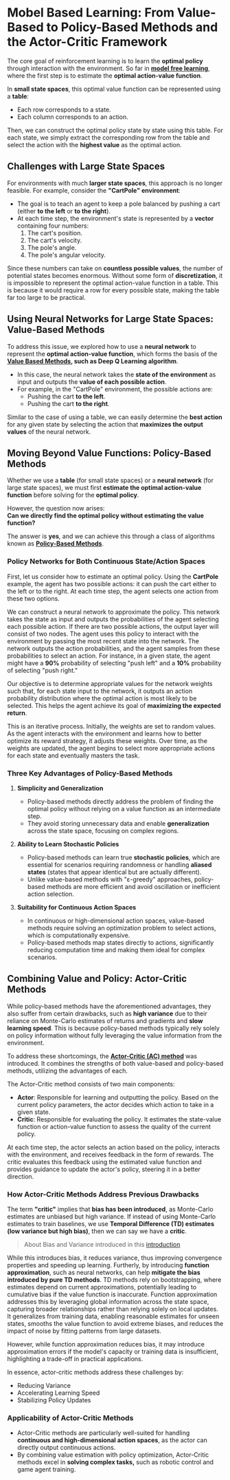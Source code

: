 
# Mobel Based Learning: From Value-Based to Policy-Based Methods and the Actor-Critic Framework

The core goal of reinforcement learning is to learn the **optimal policy** through interaction with the environment. So far in **[model free learning](../model-free-learning/)**, where the first step is to estimate the **optimal action-value function**. 

In **small state spaces**, this optimal value function can be represented using a **table**:  
- Each row corresponds to a state.  
- Each column corresponds to an action.  

Then, we can construct the optimal policy state by state using this table. For each state, we simply extract the corresponding row from the table and select the action with the **highest value** as the optimal action.

## Challenges with Large State Spaces

For environments with much **larger state spaces**, this approach is no longer feasible. For example, consider the **"CartPole" environment**:

- The goal is to teach an agent to keep a pole balanced by pushing a cart (either **to the left** or **to the right**).
- At each time step, the environment's state is represented by a **vector** containing four numbers:
  1. The cart's position.
  2. The cart's velocity.
  3. The pole's angle.
  4. The pole's angular velocity.

Since these numbers can take on **countless possible values**, the number of potential states becomes enormous. Without some form of **discretization**, it is impossible to represent the optimal action-value function in a table. This is because it would require a row for every possible state, making the table far too large to be practical.

## Using Neural Networks for Large State Spaces: Value-Based Methods

To address this issue, we explored how to use a **neural network** to represent the **optimal action-value function**, which forms the basis of the **[Value Based Methods](./value-iteration/), such as Deep Q Learning algorithm**.

- In this case, the neural network takes the **state of the environment** as input and outputs the **value of each possible action**.
- For example, in the "CartPole" environment, the possible actions are:
  - Pushing the cart **to the left**.
  - Pushing the cart **to the right**.

Similar to the case of using a table, we can easily determine the **best action** for any given state by selecting the action that **maximizes the output values** of the neural network.

## Moving Beyond Value Functions: Policy-Based Methods

Whether we use a **table** (for small state spaces) or a **neural network** (for large state spaces), we must first **estimate the optimal action-value function** before solving for the **optimal policy**.

However, the question now arises:  
**Can we directly find the optimal policy without estimating the value function?**

The answer is **yes**, and we can achieve this through a class of algorithms known as **[Policy-Based Methods](./policy-iteration/)**.

### Policy Networks for Both Continuous State/Action Spaces

First, let us consider how to estimate an optimal policy. Using the **CartPole** example, the agent has two possible actions: it can push the cart either to the left or to the right. At each time step, the agent selects one action from these two options.

We can construct a neural network to approximate the policy. This network takes the state as input and outputs the probabilities of the agent selecting each possible action. If there are two possible actions, the output layer will consist of two nodes. The agent uses this policy to interact with the environment by passing the most recent state into the network. The network outputs the action probabilities, and the agent samples from these probabilities to select an action. For instance, in a given state, the agent might have a **90%** probability of selecting "push left" and a **10%** probability of selecting "push right."

Our objective is to determine appropriate values for the network weights such that, for each state input to the network, it outputs an action probability distribution where the optimal action is most likely to be selected. This helps the agent achieve its goal of **maximizing the expected return**.

This is an iterative process. Initially, the weights are set to random values. As the agent interacts with the environment and learns how to better optimize its reward strategy, it adjusts these weights. Over time, as the weights are updated, the agent begins to select more appropriate actions for each state and eventually masters the task.

### Three Key Advantages of Policy-Based Methods

1. **Simplicity and Generalization**  
   - Policy-based methods directly address the problem of finding the optimal policy without relying on a value function as an intermediate step.  
   - They avoid storing unnecessary data and enable **generalization** across the state space, focusing on complex regions.

2. **Ability to Learn Stochastic Policies**  
   - Policy-based methods can learn true **stochastic policies**, which are essential for scenarios requiring randomness or handling **aliased states** (states that appear identical but are actually different).  
   - Unlike value-based methods with "ε-greedy" approaches, policy-based methods are more efficient and avoid oscillation or inefficient action selection.

3. **Suitability for Continuous Action Spaces**  
   - In continuous or high-dimensional action spaces, value-based methods require solving an optimization problem to select actions, which is computationally expensive.  
   - Policy-based methods map states directly to actions, significantly reducing computation time and making them ideal for complex scenarios.


## Combining Value and Policy: Actor-Critic Methods

While policy-based methods have the aforementioned advantages, they also suffer from certain drawbacks, such as **high variance** due to their reliance on Monte-Carlo estimates of returns and gradients and **slow learning speed**. This is because policy-based methods typically rely solely on policy information without fully leveraging the value information from the environment.

To address these shortcomings, the **[Actor-Critic (AC) method](./actor-critic/)** was introduced. It combines the strengths of both value-based and policy-based methods, utilizing the advantages of each. 

The Actor-Critic method consists of two main components:

- **Actor**: Responsible for learning and outputting the policy. Based on the current policy parameters, the actor decides which action to take in a given state.
- **Critic**: Responsible for evaluating the policy. It estimates the state-value function or action-value function to assess the quality of the current policy.

At each time step, the actor selects an action based on the policy, interacts with the environment, and receives feedback in the form of rewards. The critic evaluates this feedback using the estimated value function and provides guidance to update the actor's policy, steering it in a better direction.

### How Actor-Critic Methods Address Previous Drawbacks

The term **"critic"** implies that **bias has been introduced**, as Monte-Carlo estimates are unbiased but high variance. If instead of using Monte-Carlo estimates to train baselines, we use **Temporal Difference (TD) estimates (low variance but high bias)**, then we can say we have a **critic**. 
> About Bias and Variance introduced in this [introduction](../model-free-learning/introduction.md)

While this introduces bias, it reduces variance, thus improving convergence properties and speeding up learning.  Furtherly, by introducing **function approximation**, such as neural networks, can help **mitigate the bias introduced by pure TD methods**. TD methods rely on bootstrapping, where estimates depend on current approximations, potentially leading to cumulative bias if the value function is inaccurate. Function approximation addresses this by leveraging global information across the state space, capturing broader relationships rather than relying solely on local updates. It generalizes from training data, enabling reasonable estimates for unseen states, smooths the value function to avoid extreme biases, and reduces the impact of noise by fitting patterns from large datasets. 

However, while function approximation reduces bias, it may introduce approximation errors if the model's capacity or training data is insufficient, highlighting a trade-off in practical applications.

In essence, actor-critic methods address these challenges by:
- Reducing Variance
- Accelerating Learning Speed
- Stabilizing Policy Updates


### Applicability of Actor-Critic Methods

- Actor-Critic methods are particularly well-suited for handling **continuous and high-dimensional action spaces**, as the actor can directly output continuous actions.
- By combining value estimation with policy optimization, Actor-Critic methods excel in **solving complex tasks,** such as robotic control and game agent training.